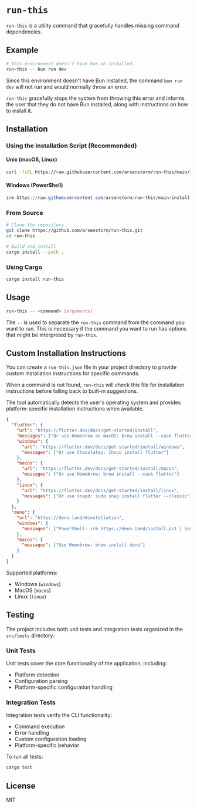 # `run-this`

`run-this` is a utility command that gracefully handles missing command dependencies.

## Example

```bash
# This environment doesn't have bun.sh installed.
run-this -- bun run dev
```

Since this environment doesn't have Bun installed, the command `bun run dev` will not run and would normally throw an error.

`run-this` gracefully stops the system from throwing this error and informs the user that they do not have Bun installed, along with instructions on how to install it.

## Installation

### Using the Installation Script (Recommended)

#### Unix (macOS, Linux)

```bash
curl -fsSL https://raw.githubusercontent.com/arsenstorm/run-this/main/install.sh | bash
```

#### Windows (PowerShell)

```powershell
irm https://raw.githubusercontent.com/arsenstorm/run-this/main/install.ps1 | iex
```

### From Source

```bash
# Clone the repository
git clone https://github.com/arsenstorm/run-this.git
cd run-this

# Build and install
cargo install --path .
```

### Using Cargo

```bash
cargo install run-this
```

## Usage

```bash
run-this -- <command> [arguments]
```

The `--` is used to separate the `run-this` command from the command you want to run. This is necessary if the command you want to run has options that might be interpreted by `run-this`.

## Custom Installation Instructions

You can create a `run-this.json` file in your project directory to provide custom installation instructions for specific commands.

When a command is not found, `run-this` will check this file for installation instructions before falling back to built-in suggestions.

The tool automatically detects the user's operating system and provides platform-specific installation instructions when available.

```json
{
  "flutter": {
    "url": "https://flutter.dev/docs/get-started/install",
    "messages": ["Or use Homebrew on macOS: brew install --cask flutter"],
    "windows": {
      "url": "https://flutter.dev/docs/get-started/install/windows",
      "messages": ["Or use Chocolatey: choco install flutter"]
    },
    "macos": {
      "url": "https://flutter.dev/docs/get-started/install/macos",
      "messages": ["Or use Homebrew: brew install --cask flutter"]
    },
    "linux": {
      "url": "https://flutter.dev/docs/get-started/install/linux",
      "messages": ["Or use snapd: sudo snap install flutter --classic"]
    }
  },
  "deno": {
    "url": "https://deno.land/#installation",
    "windows": {
      "messages": ["PowerShell: irm https://deno.land/install.ps1 | iex"]
    },
    "macos": {
      "messages": ["Use Homebrew: brew install deno"]
    }
  }
}
```

Supported platforms:

- Windows (`windows`)
- MacOS (`macos`)
- Linux (`linux`)

## Testing

The project includes both unit tests and integration tests organized in the `src/tests` directory:

### Unit Tests

Unit tests cover the core functionality of the application, including:

- Platform detection
- Configuration parsing
- Platform-specific configuration handling

### Integration Tests

Integration tests verify the CLI functionality:

- Command execution
- Error handling
- Custom configuration loading
- Platform-specific behavior

To run all tests:

```bash
cargo test
```

## License

MIT
